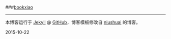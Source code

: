 ###[bookxiao](http://bookxiaow.github.io)

---

本博客运行于 [Jekyll](http://jekyllrb.com) @ [GitHub](http://github.com/bookxiaow/bookxiaow.github.io)，博客模板修改自 [niushuai](http://github.thinkingbar.com) 的博客。

2015-10-22
